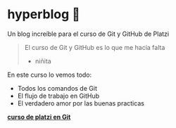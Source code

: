 # hyperblog 💚
Un blog increíble para el curso de Git y GitHub de Platzi
> El curso de Git y GitHub es lo que me hacía falta
> - niñita

En este curso lo vemos todo:
* Todos los comandos de Git
* El flujo de trabajo en GitHub
* El verdadero amor por las buenas practicas

**[curso de platzi en Git](https://platzi.com/new-home/clases/1557-git-github/19977-readmemd-es-una-excelente-practica/ "curso de platzi en Git")**